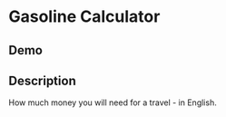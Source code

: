 # Gasoline Calculator


## Demo



## Description

How much money you will need for a travel - in English.
